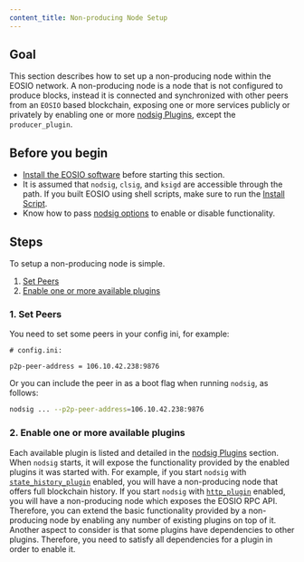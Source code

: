 ```yaml
---
content_title: Non-producing Node Setup
---
```


## Goal

This section describes how to set up a non-producing node within the EOSIO network. A non-producing node is a node that is not configured to produce blocks, instead it is connected and synchronized with other peers from an `EOSIO` based blockchain, exposing one or more services publicly or privately by enabling one or more [nodsig Plugins](../../03_plugins/index.md), except the `producer_plugin`.

## Before you begin

* [Install the EOSIO software](../../../00_install/index.md) before starting this section.
* It is assumed that `nodsig`, `clsig`, and `ksigd` are accessible through the path. If you built EOSIO using shell scripts, make sure to run the [Install Script](../../../00_install/01_build-from-source/01_shell-scripts/03_install-eosio-binaries.md).
* Know how to pass [nodsig options](../../02_usage/00_nodsig-options.md) to enable or disable functionality.

## Steps

To setup a non-producing node is simple. 

1. [Set Peers](#1-set-peers)
2. [Enable one or more available plugins](#2-enable-one-or-more-available-plugins)

### 1. Set Peers

You need to set some peers in your config ini, for example:

```console
# config.ini:

p2p-peer-address = 106.10.42.238:9876
```

Or you can include the peer in as a boot flag when running `nodsig`, as follows:

```sh
nodsig ... --p2p-peer-address=106.10.42.238:9876
```

### 2. Enable one or more available plugins

Each available plugin is listed and detailed in the [nodsig Plugins](../../03_plugins/index.md) section. When `nodsig` starts, it will expose the functionality provided by the enabled plugins it was started with. For example, if you start `nodsig` with [`state_history_plugin`](../../03_plugins/state_history_plugin/index.md) enabled, you will have a non-producing node that offers full blockchain history. If you start `nodsig` with [`http_plugin`](../../03_plugins/http_plugin/index.md) enabled, you will have a non-producing node which exposes the EOSIO RPC API. Therefore, you can extend the basic functionality provided by a non-producing node by enabling any number of existing plugins on top of it. Another aspect to consider is that some plugins have dependencies to other plugins. Therefore, you need to satisfy all dependencies for a plugin in order to enable it.
